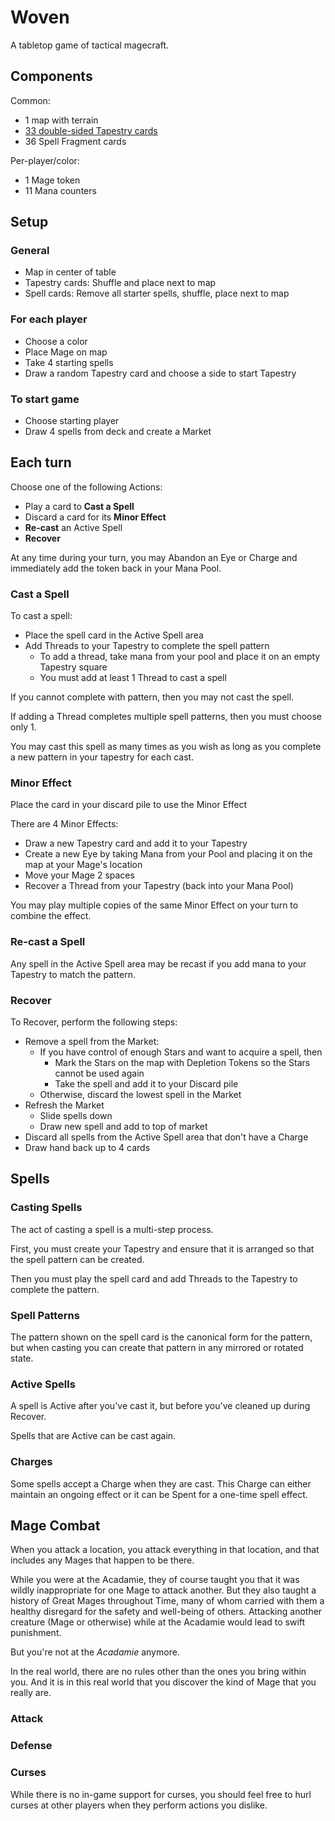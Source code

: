 # Woven

A tabletop game of tactical magecraft.

## Components

Common:

* 1 map with terrain
* [33 double-sided Tapestry cards](tapestry-cards-2sided.md)
* 36 Spell Fragment cards

Per-player/color:

* 1 Mage token
* 11 Mana counters

## Setup

### General

* Map in center of table
* Tapestry cards: Shuffle and place next to map
* Spell cards: Remove all starter spells, shuffle, place next to map

### For each player

* Choose a color
* Place Mage on map
* Take 4 starting spells
* Draw a random Tapestry card and choose a side to start Tapestry

### To start game

* Choose starting player
* Draw 4 spells from deck and create a Market

## Each turn

Choose one of the following Actions:

* Play a card to **Cast a Spell**
* Discard a card for its **Minor Effect**
* **Re-cast** an Active Spell
* **Recover**

At any time during your turn, you may Abandon an Eye or Charge and immediately add
the token back in your Mana Pool.

### Cast a Spell

To cast a spell:

* Place the spell card in the Active Spell area
* Add Threads to your Tapestry to complete the spell pattern
    * To add a thread, take mana from your pool and place it on an empty Tapestry square
    * You must add at least 1 Thread to cast a spell

If you cannot complete with pattern, then you may not cast the spell.

If adding a Thread completes multiple spell patterns, then you must choose only 1.

You may cast this spell as many times as you wish
as long as you complete a new pattern in your tapestry for each cast.

### Minor Effect

Place the card in your discard pile to use the Minor Effect

There are 4 Minor Effects:

* Draw a new Tapestry card and add it to your Tapestry
* Create a new Eye by taking Mana from your Pool and placing it on the map at your Mage's location
* Move your Mage 2 spaces
* Recover a Thread from your Tapestry (back into your Mana Pool)

You may play multiple copies of the same Minor Effect on your turn to combine the effect.

### Re-cast a Spell

Any spell in the Active Spell area may be recast if you add mana
to your Tapestry to match the pattern.

### Recover

To Recover, perform the following steps:

* Remove a spell from the Market:
    * If you have control of enough Stars and want to acquire a spell, then
        * Mark the Stars on the map with Depletion Tokens so the Stars cannot be used again
        * Take the spell and add it to your Discard pile
    * Otherwise, discard the lowest spell in the Market
* Refresh the Market
    * Slide spells down
    * Draw new spell and add to top of market
* Discard all spells from the Active Spell area that don't have a Charge
* Draw hand back up to 4 cards



## Spells

### Casting Spells

The act of casting a spell is a multi-step process.

First, you must create your Tapestry and ensure that it is arranged so that the spell
pattern can be created.

Then you must play the spell card and add Threads to the Tapestry to complete the pattern.

### Spell Patterns

The pattern shown on the spell card is the canonical form for the pattern, but when casting
you can create that pattern in any mirrored or rotated state.

### Active Spells

A spell is Active after you've cast it, but before you've cleaned up during Recover.

Spells that are Active can be cast again.

### Charges

Some spells accept a Charge when they are cast. This Charge can either maintain an ongoing effect
or it can be Spent for a one-time spell effect.


## Mage Combat

When you attack a location, you attack everything in that location, and that includes any Mages
that happen to be there.

While you were at the Acadamie, they of course taught you that it was wildly inappropriate
for one Mage to attack another. But they also taught a history of Great Mages throughout Time,
many of whom carried with them a healthy disregard for the safety and well-being of others.
Attacking another creature (Mage or otherwise) while at the Acadamie would lead to swift punishment.

But you're not at the *Acadamie* anymore.

In the real world, there are no rules other than the ones you bring within you. And it is in this
real world that you discover the kind of Mage that you really are.


### Attack

### Defense

### Curses

While there is no in-game support for curses, you should feel free to hurl curses at other players
when they perform actions you dislike.
